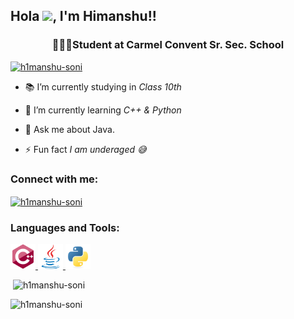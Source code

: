 ## Hola <img src="https://github.com/TheDudeThatCode/TheDudeThatCode/blob/master/Assets/Hi.gif" width="29px">, I'm Himanshu!!
<h3 align="center">🧑🏻‍🎓Student at Carmel Convent Sr. Sec. School</h3>

<p align="centre"> <a href="https://github.com/ryo-ma/github-profile-trophy"><img src="https://github-profile-trophy.vercel.app/?username=h1manshu-soni&theme=onedark" alt="h1manshu-soni" /></a> </p>

- 📚 I’m currently studying in *Class 10th*

- 🌱 I’m currently learning *C++ & Python*

- 💬 Ask me about Java.

- ⚡ Fun fact *I am underaged 😅*

<h3 align="left">Connect with me:</h3>
<p align="left">
<a href="https://twitter.com/Himansh03611589" target="blank"><img align="center" src="https://raw.githubusercontent.com/rahuldkjain/github-profile-readme-generator/master/src/images/icons/Social/twitter.svg" alt="h1manshu-soni" height="30" width="40" /></a>
</p>

<h3 align="centre">Languages and Tools:</h3>
<p align="centre"> <a href="https://www.w3schools.com/cpp/" target="_blank" rel="noreferrer"> <img src="https://raw.githubusercontent.com/devicons/devicon/master/icons/cplusplus/cplusplus-original.svg" alt="cplusplus" width="40" height="40"/> </a> <a href="https://www.java.com" target="_blank" rel="noreferrer"> <img src="https://raw.githubusercontent.com/devicons/devicon/master/icons/java/java-original.svg" alt="Java" width="40" height="40"/> </a> <a href="https://www.python.org" target="_blank" rel="noreferrer"> <img src="https://raw.githubusercontent.com/devicons/devicon/master/icons/python/python-original.svg" alt="python" width="40" height="40"/> </a> </p>

<p>&nbsp;<img align="centre" src="https://github-readme-stats.vercel.app/api?username=h1manshu-soni&show_icons=true&locale=en" alt="h1manshu-soni" /></p>



<p><img align="centre" src="https://github-readme-streak-stats.herokuapp.com/?user=h1manshu-soni&" alt="h1manshu-soni" /></p>
